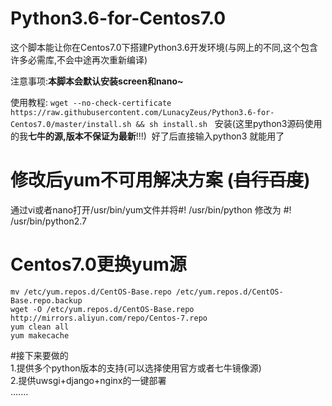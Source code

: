 # Python3.6-for-Centos7.0
这个脚本能让你在Centos7.0下搭建Python3.6开发环境(与网上的不同,这个包含许多必需库,不会中途再次重新编译)

注意事项:**本脚本会默认安装screen和nano~**

使用教程: 
`wget --no-check-certificate https://raw.githubusercontent.com/LunacyZeus/Python3.6-for-Centos7.0/master/install.sh && sh install.sh`
 
安装(这里python3源码使用的我**七牛的源,版本不保证为最新**!!!) 
好了后直接输入python3 就能用了

# 修改后yum不可用解决方案 (~~自行百度~~)
通过vi或者nano打开/usr/bin/yum文件并将#! /usr/bin/python 修改为 #! /usr/bin/python2.7

# Centos7.0更换yum源
    mv /etc/yum.repos.d/CentOS-Base.repo /etc/yum.repos.d/CentOS-Base.repo.backup
    wget -O /etc/yum.repos.d/CentOS-Base.repo http://mirrors.aliyun.com/repo/Centos-7.repo  
    yum clean all
    yum makecache  

#接下来要做的  
1.提供多个python版本的支持(可以选择使用官方或者七牛镜像源)  
2.提供uwsgi+django+nginx的一键部署  
.......  
